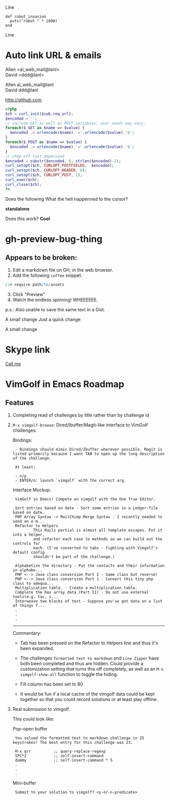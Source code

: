 Line

    def robot_invasion
      puts("robot " * 1000)
    end

Line

# Auto link URL & emails

Allen \<al_web_mail@lanl>    
David \<ddd@lanl>

Allen al_web_mail@lanl    
David ddd@lanl

http://github.com

```php
<?php
$ch = curl_init($sub_req_url);
$encoded = '';
// include GET as well as POST variables; your needs may vary.
foreach($_GET as $name => $value) {
  $encoded .= urlencode($name).'='.urlencode($value).'&';
}
foreach($_POST as $name => $value) {
  $encoded .= urlencode($name).'='.urlencode($value).'&';
}
// chop off last ampersand
$encoded = substr($encoded, 0, strlen($encoded)-1);
curl_setopt($ch, CURLOPT_POSTFIELDS,  $encoded);
curl_setopt($ch, CURLOPT_HEADER, 0);
curl_setopt($ch, CURLOPT_POST, 1);
curl_exec($ch);
curl_close($ch);
?>
```

Does the following What the hell happenned to the cursor?

**standalone**

Does this work? **Cool**
# gh-preview-bug-thing

## Appears to be broken:

1. Edit a markdown file on GH, in the web browser.
2. Add the following `coffee` snippet.

```coffee
//= require path/to/assets
```

3. Click "Preview"
4. Watch the endless spinning!  WHEEEEEE.

p.s.:  Also unable to save the same text in a Gist.


A small change
Just a quick change

A small change

# Skype link

[Call me](skype:pamiridis?call)

# VimGolf in Emacs Roadmap

## Features

1. Completing read of challenges by title rather than by challenge id

2. `M-x vimgolf-browse`: Dired/Ibuffer/Magit-like interface to VimGolf challenges.

    Bindings:

        - Bindings should mimic Dired/Ibuffer wherever possible. Magit is listed primarily because I want TAB to open up the long description of the challenge.

        At least:

        - n/p
        - ENTER/o: launch `vimgolf` with the correct arg.

    Interface Mockup:

        VimGolf in Emacs! Compete on vimgolf with the One True Editor.

        Sort entries based on date - Sort some entries in a Ledger-file based on date.
        PHP Array Syntax -> MailChimp Merge Syntax - I recently needed to send an e-m...
        Refactor to Helpers
                This Rails partial is almost all template escapes. Put it into a helper,
                and refactor each case to methods so we can build out the controls for
                each. (I've converted to tabs - fighting with Vimgolf's default config
                shouldn't be part of the challenge.)

        Alphabetize the directory - Put the contacts and their information in alphabe...
        PHP <--> Java class conversion Part 2 - Same class but reverse!
        PHP <--> Java class conversion Part 1 - Convert this tiny php class to adequa...
        Multiplication table. - Create a multiplication table.
        Complete the hex array data (Part II) - Do not use external tools(e.g. tac, s...
        Interweave two blocks of text - Suppose you've got data on a list of things f...
        .
        .
        .

    --------------------------------------------------------------------------------

    Commentary:

    - Tab has been pressed on the Refactor to Helpers line and thus it's been expanded.

    - The challenges `formatted text to markdown` and `Line Zipper` have both been completed and thus are hidden. Could provide a customization setting that turns this off completely, as well as an `M-x vimgolf-show-all` function to toggle the hiding.

    - Fill column has been set to 80

    - It would be fun if a local cache of the vimgolf data could be kept together so that you could record solutions or at least play offline.

3. Real submission to vimgolf.

    This could look like:

    Pop-open buffer

        You solved the formatted text to markdown challenge in 25 keystrokes! The best entry for this challenge was 23.

        M-x qrr          ;; query-replace-regexp
        SPC*2            ;; self-insert-command
        dummy            ;; self-insert-command * 5
        .
        .
        .

    Mini-buffer

        Submit to your solution to vimgolf? <y-or-n-predicate>
